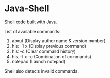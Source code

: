 # Java-Shell

Shell code built with Java. 

List of available commands:
1. about (Display author name & version number)
2. hist -1 x (Display previous command)
3. hist -c (Clear command history)
4. hist –l x -c (Combination of commands)
5. notepad (Launch notepad)

Shell also detects invalid commands.
